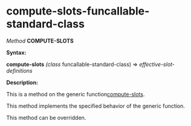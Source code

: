 compute-slots-funcallable-standard-class
========================================

*Method* **COMPUTE-SLOTS**

**Syntax:**

**compute-slots** *(class* funcallable-standard-class) => *effective-slot-definitions*

**Description:**

This is a method on the generic function[compute-slots](compute-slots.md).

This method implements the specified behavior of the generic function.

This method can be overridden.
